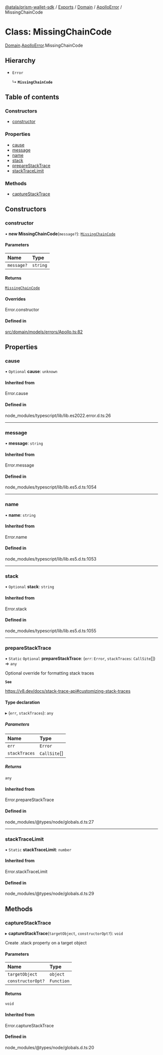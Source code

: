 [@atala/prism-wallet-sdk](../README.md) / [Exports](../modules.md) / [Domain](../modules/Domain.md) / [ApolloError](../modules/Domain.ApolloError.md) / MissingChainCode

# Class: MissingChainCode

[Domain](../modules/Domain.md).[ApolloError](../modules/Domain.ApolloError.md).MissingChainCode

## Hierarchy

- `Error`

  ↳ **`MissingChainCode`**

## Table of contents

### Constructors

- [constructor](Domain.ApolloError.MissingChainCode.md#constructor)

### Properties

- [cause](Domain.ApolloError.MissingChainCode.md#cause)
- [message](Domain.ApolloError.MissingChainCode.md#message)
- [name](Domain.ApolloError.MissingChainCode.md#name)
- [stack](Domain.ApolloError.MissingChainCode.md#stack)
- [prepareStackTrace](Domain.ApolloError.MissingChainCode.md#preparestacktrace)
- [stackTraceLimit](Domain.ApolloError.MissingChainCode.md#stacktracelimit)

### Methods

- [captureStackTrace](Domain.ApolloError.MissingChainCode.md#capturestacktrace)

## Constructors

### constructor

• **new MissingChainCode**(`message?`): [`MissingChainCode`](Domain.ApolloError.MissingChainCode.md)

#### Parameters

| Name | Type |
| :------ | :------ |
| `message?` | `string` |

#### Returns

[`MissingChainCode`](Domain.ApolloError.MissingChainCode.md)

#### Overrides

Error.constructor

#### Defined in

[src/domain/models/errors/Apollo.ts:82](https://github.com/hyperledger/identus-edge-agent-sdk-ts/blob/70efa8b16122ab132f36ab1c9f2ac30b3a4b3176/src/domain/models/errors/Apollo.ts#L82)

## Properties

### cause

• `Optional` **cause**: `unknown`

#### Inherited from

Error.cause

#### Defined in

node_modules/typescript/lib/lib.es2022.error.d.ts:26

___

### message

• **message**: `string`

#### Inherited from

Error.message

#### Defined in

node_modules/typescript/lib/lib.es5.d.ts:1054

___

### name

• **name**: `string`

#### Inherited from

Error.name

#### Defined in

node_modules/typescript/lib/lib.es5.d.ts:1053

___

### stack

• `Optional` **stack**: `string`

#### Inherited from

Error.stack

#### Defined in

node_modules/typescript/lib/lib.es5.d.ts:1055

___

### prepareStackTrace

▪ `Static` `Optional` **prepareStackTrace**: (`err`: `Error`, `stackTraces`: `CallSite`[]) => `any`

Optional override for formatting stack traces

**`See`**

https://v8.dev/docs/stack-trace-api#customizing-stack-traces

#### Type declaration

▸ (`err`, `stackTraces`): `any`

##### Parameters

| Name | Type |
| :------ | :------ |
| `err` | `Error` |
| `stackTraces` | `CallSite`[] |

##### Returns

`any`

#### Inherited from

Error.prepareStackTrace

#### Defined in

node_modules/@types/node/globals.d.ts:27

___

### stackTraceLimit

▪ `Static` **stackTraceLimit**: `number`

#### Inherited from

Error.stackTraceLimit

#### Defined in

node_modules/@types/node/globals.d.ts:29

## Methods

### captureStackTrace

▸ **captureStackTrace**(`targetObject`, `constructorOpt?`): `void`

Create .stack property on a target object

#### Parameters

| Name | Type |
| :------ | :------ |
| `targetObject` | `object` |
| `constructorOpt?` | `Function` |

#### Returns

`void`

#### Inherited from

Error.captureStackTrace

#### Defined in

node_modules/@types/node/globals.d.ts:20

